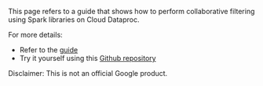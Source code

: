 This page refers to a guide that shows how to perform collaborative filtering using Spark libraries on Cloud Dataproc.

For more details:
- Refer to the [guide](https://cloud.google.com/solutions/recommendations-using-machine-learning-on-compute-engine)
- Try it yourself using this [Github repository](https://github.com/GoogleCloudPlatform/spark-recommendation-engine)


Disclaimer: This is not an official Google product.